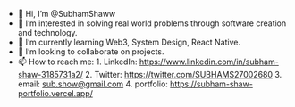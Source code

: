 - 👋 Hi, I’m @SubhamShaww
- 👀 I’m interested in solving real world problems through software creation and technology.
- 🌱 I’m currently learning Web3, System Design, React Native.
- 💞️ I’m looking to collaborate on projects.
- 📫 How to reach me:
      1. LinkedIn: https://www.linkedin.com/in/subham-shaw-3185731a2/
      2. Twitter: https://twitter.com/SUBHAMS27002680
      3. email: sub.show@gmail.com
      4. portfolio: https://subham-shaw-portfolio.vercel.app/

<!---
SubhamShaww/SubhamShaww is a ✨ special ✨ repository because its `README.md` (this file) appears on your GitHub profile.
You can click the Preview link to take a look at your changes.
--->
